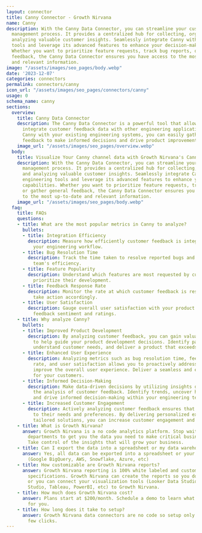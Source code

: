 ```yaml
---
layout: connector
title: Canny Connector - Growth Nirvana
name: Canny
description: With the Canny Data Connector, you can streamline your customer feedback
  management process. It provides a centralized hub for collecting, organizing, and
  analyzing valuable customer insights. Seamlessly integrate Canny with your engineering
  tools and leverage its advanced features to enhance your decision-making capabilities.
  Whether you want to prioritize feature requests, track bug reports, or gather general
  feedback, the Canny Data Connector ensures you have access to the most up-to-date
  and relevant information.
image: "/assets/images/seo_pages/body.webp"
date: '2023-12-07'
categories: connectors
permalink: connectors/canny
icon_url: "/assets/images/seo_pages/connectors/canny"
usage: 0
schema_name: canny
sections:
  overview:
    title: Canny Data Connector
    description: The Canny Data Connector is a powerful tool that allows you to seamlessly
      integrate customer feedback data with other engineering applications. By connecting
      Canny with your existing engineering systems, you can easily gather and analyze
      feedback to make informed decisions and drive product improvements.
    image_url: "/assets/images/seo_pages/overview.webp"
  body:
    title: Visualize Your Canny channel data with Growth Nirvana's Canny Connector
    description: With the Canny Data Connector, you can streamline your customer feedback
      management process. It provides a centralized hub for collecting, organizing,
      and analyzing valuable customer insights. Seamlessly integrate Canny with your
      engineering tools and leverage its advanced features to enhance your decision-making
      capabilities. Whether you want to prioritize feature requests, track bug reports,
      or gather general feedback, the Canny Data Connector ensures you have access
      to the most up-to-date and relevant information.
    image_url: "/assets/images/seo_pages/body.webp"
  faq:
    title: FAQs
    questions:
    - title: What are the most popular metrics in Canny to analyze?
      bullets:
      - title: Integration Efficiency
        description: Measure how efficiently customer feedback is integrated into
          your engineering workflow.
      - title: Bug Resolution Time
        description: Track the time taken to resolve reported bugs and measure your
          team's efficiency.
      - title: Feature Popularity
        description: Understand which features are most requested by customers and
          prioritize their development.
      - title: Feedback Response Rate
        description: Monitor the rate at which customer feedback is responded to and
          take action accordingly.
      - title: User Satisfaction
        description: Gauge overall user satisfaction with your product by analyzing
          feedback sentiment and ratings.
    - title: Why analyze Canny?
      bullets:
      - title: Improved Product Development
        description: By analyzing customer feedback, you can gain valuable insights
          to help guide your product development decisions. Identify pain points,
          understand customer needs, and deliver a product that exceeds expectations.
      - title: Enhanced User Experience
        description: Analyzing metrics such as bug resolution time, feedback response
          rate, and user satisfaction allows you to proactively address issues and
          improve the overall user experience. Deliver a seamless and enjoyable experience
          for your customers.
      - title: Informed Decision-Making
        description: Make data-driven decisions by utilizing insights derived from
          the analysis of customer feedback. Identify trends, uncover hidden patterns,
          and drive informed decision-making within your engineering team.
      - title: Increased Customer Engagement
        description: Actively analyzing customer feedback ensures that you can respond
          to their needs and preferences. By delivering personalized experiences and
          tailored solutions, you can increase customer engagement and loyalty.
    - title: What is Growth Nirvana?
      answer: Growth Nirvana is a no code analytics platform. Stop waiting for other
        departments to get you the data you need to make critical business decisions.
        Take control of the insights that will grow your business.
    - title: Can I export the data into a spreadsheet or my data warehouse?
      answer: Yes, all data can be exported into a spreadsheet or your data warehouse
        (Google BigQuery, AWS, Snowflake, Azure, etc)
    - title: How customizable are Growth Nirvana reports?
      answer: Growth Nirvana reporting is 100% white labeled and customized to your
        specifications. Growth Nirvana can create the reports so you don’t have to
        or you can connect your visualization tools (Looker Data Studio/Google Data
        Studio, Tableau, PowerBI, etc) to Growth Nirvana.
    - title: How much does Growth Nirvana cost?
      answer: Plans start at $200/month. Schedule a demo to learn what plan is best
        for you.
    - title: How long does it take to setup?
      answer: Growth Nirvana data connectors are no code so setup only requires a
        few clicks.
---
```

